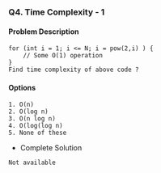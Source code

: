 ### Q4. Time Complexity - 1
#### Problem Description
```text
for (int i = 1; i <= N; i = pow(2,i) ) { 
    // Some O(1) operation
}
Find time complexity of above code ?
```
#### Options
```text
1. O(n)
2. O(log n)
3. O(n log n)
4. O(log(log n)
5. None of these
```

* Complete Solution
```text
Not available 
```

